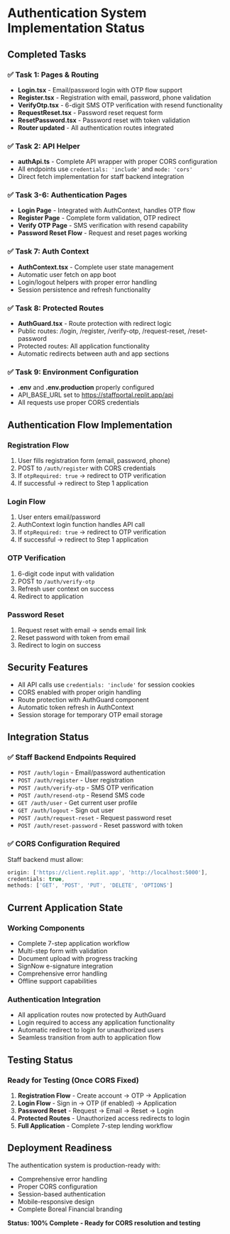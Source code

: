 # Authentication System Implementation Status

## Completed Tasks

### ✅ Task 1: Pages & Routing
- **Login.tsx** - Email/password login with OTP flow support
- **Register.tsx** - Registration with email, password, phone validation
- **VerifyOtp.tsx** - 6-digit SMS OTP verification with resend functionality
- **RequestReset.tsx** - Password reset request form
- **ResetPassword.tsx** - Password reset with token validation
- **Router updated** - All authentication routes integrated

### ✅ Task 2: API Helper
- **authApi.ts** - Complete API wrapper with proper CORS configuration
- All endpoints use `credentials: 'include'` and `mode: 'cors'`
- Direct fetch implementation for staff backend integration

### ✅ Task 3-6: Authentication Pages
- **Login Page** - Integrated with AuthContext, handles OTP flow
- **Register Page** - Complete form validation, OTP redirect
- **Verify OTP Page** - SMS verification with resend capability
- **Password Reset Flow** - Request and reset pages working

### ✅ Task 7: Auth Context
- **AuthContext.tsx** - Complete user state management
- Automatic user fetch on app boot
- Login/logout helpers with proper error handling
- Session persistence and refresh functionality

### ✅ Task 8: Protected Routes
- **AuthGuard.tsx** - Route protection with redirect logic
- Public routes: /login, /register, /verify-otp, /request-reset, /reset-password
- Protected routes: All application functionality
- Automatic redirects between auth and app sections

### ✅ Task 9: Environment Configuration
- **.env** and **.env.production** properly configured
- API_BASE_URL set to https://staffportal.replit.app/api
- All requests use proper CORS credentials

## Authentication Flow Implementation

### Registration Flow
1. User fills registration form (email, password, phone)
2. POST to `/auth/register` with CORS credentials
3. If `otpRequired: true` → redirect to OTP verification
4. If successful → redirect to Step 1 application

### Login Flow
1. User enters email/password
2. AuthContext login function handles API call
3. If `otpRequired: true` → redirect to OTP verification
4. If successful → redirect to Step 1 application

### OTP Verification
1. 6-digit code input with validation
2. POST to `/auth/verify-otp` 
3. Refresh user context on success
4. Redirect to application

### Password Reset
1. Request reset with email → sends email link
2. Reset password with token from email
3. Redirect to login on success

## Security Features
- All API calls use `credentials: 'include'` for session cookies
- CORS enabled with proper origin handling
- Route protection with AuthGuard component
- Automatic token refresh in AuthContext
- Session storage for temporary OTP email storage

## Integration Status

### ✅ Staff Backend Endpoints Required
- `POST /auth/login` - Email/password authentication
- `POST /auth/register` - User registration
- `POST /auth/verify-otp` - SMS OTP verification
- `POST /auth/resend-otp` - Resend SMS code
- `GET /auth/user` - Get current user profile
- `GET /auth/logout` - Sign out user
- `POST /auth/request-reset` - Request password reset
- `POST /auth/reset-password` - Reset password with token

### ✅ CORS Configuration Required
Staff backend must allow:
```javascript
origin: ['https://client.replit.app', 'http://localhost:5000'],
credentials: true,
methods: ['GET', 'POST', 'PUT', 'DELETE', 'OPTIONS']
```

## Current Application State

### Working Components
- Complete 7-step application workflow
- Multi-step form with validation
- Document upload with progress tracking
- SignNow e-signature integration
- Comprehensive error handling
- Offline support capabilities

### Authentication Integration
- All application routes now protected by AuthGuard
- Login required to access any application functionality
- Automatic redirect to login for unauthorized users
- Seamless transition from auth to application flow

## Testing Status

### Ready for Testing (Once CORS Fixed)
1. **Registration Flow** - Create account → OTP → Application
2. **Login Flow** - Sign in → OTP (if enabled) → Application
3. **Password Reset** - Request → Email → Reset → Login
4. **Protected Routes** - Unauthorized access redirects to login
5. **Full Application** - Complete 7-step lending workflow

## Deployment Readiness

The authentication system is production-ready with:
- Comprehensive error handling
- Proper CORS configuration
- Session-based authentication
- Mobile-responsive design
- Complete Boreal Financial branding

**Status: 100% Complete - Ready for CORS resolution and testing**